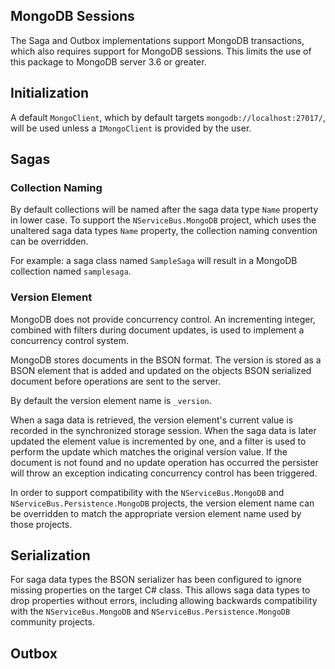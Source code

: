 ## MongoDB Sessions

The Saga and Outbox implementations support MongoDB transactions, which also requires support for MongoDB sessions. This limits the use of this package to MongoDB server 3.6 or greater.

## Initialization

A default `MongoClient`, which by default targets `mongodb://localhost:27017/`, will be used unless a `IMongoClient` is provided by the user.

## Sagas

### Collection Naming

By default collections will be named after the saga data type `Name` property in lower case. To support the `NServiceBus.MongoDB` project, which uses the unaltered saga data types `Name` property, the collection naming convention can be overridden.

For example: a saga class named `SampleSaga` will result in a MongoDB collection named `samplesaga`.

### Version Element

MongoDB does not provide concurrency control. An incrementing integer, combined with filters during document updates, is used to implement a concurrency control system. 

MongoDB stores documents in the BSON format. The version is stored as a BSON element that is added and updated on the objects BSON serialized document before operations are sent to the server.

By default the version element name is `_version`.

When a saga data is retrieved, the version element's current value is recorded in the synchronized storage session. When the saga data is later updated the element value is incremented by one, and a filter is used to perform the update which matches the original version value. If the document is not found and no update operation has occurred the persister will throw an exception indicating concurrency control has been triggered.

In order to support compatibility with the `NServiceBus.MongoDB` and `NServiceBus.Persistence.MongoDB` projects, the version element name can be overridden to match the appropriate version element name used by those projects.

## Serialization

For saga data types the BSON serializer has been configured to ignore missing properties on the target C# class. This allows saga data types to drop properties without errors, including allowing backwards compatibility with the `NServiceBus.MongoDB` and `NServiceBus.Persistence.MongoDB` community projects.

## Outbox

